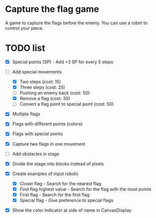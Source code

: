 # Capture the flag game

A game to capture the flags before the enemy. You can use a robot to control your piece.

# TODO list

- [x] Special points (SP) - Add +3 SP for every 5 steps
- [ ] Add special movements
  - [x] Two steps (cost: 15)
  - [x] Three steps (cost: 25)
  - [ ] Pushing an enemy back (cost: 50)
  - [x] Remove a flag (cost: 30)
  - [ ] Convert a flag point to special point (cost: 50)
- [x] Multiple flags
- [x] Flags with different points (colors)
- [x] Flags with special points
- [x] Capture two flags in one movement
- [ ] Add obstacles in stage
- [x] Divide the stage into blocks instead of pixels
- [x] Create examples of input robots
  - [x] Closer flag - Search for the nearest flag
  - [x] Find flag highest value - Search for the flag with the most points
  - [x] First flag - Search for the first flag
  - [x] Special flag - Give preference to special flags
- [x] Show the color indicator at side of name in CanvasDisplay
  
